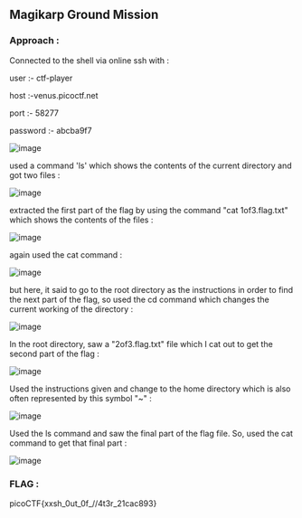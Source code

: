 ## Magikarp Ground Mission

### Approach :

Connected to the shell via online ssh with :


user :- ctf-player

host :-venus.picoctf.net

port :- 58277

password :- abcba9f7


![image](https://github.com/parthhhhh21/picoCTF-writeups/assets/148140667/ef4f02f1-d4af-445d-a153-aefd54788e86)

used a command 'ls' which shows the contents of the current directory and got two files :


![image](https://github.com/parthhhhh21/picoCTF-writeups/assets/148140667/8075d6ef-7a60-499a-abb1-ef9983c912eb)

extracted the first part of the flag by using the command "cat 1of3.flag.txt" which shows the contents of the files :

![image](https://github.com/parthhhhh21/picoCTF-writeups/assets/148140667/2e3cf71b-cf60-4855-87ae-49229bb55c6c)

again used the cat command :


![image](https://github.com/parthhhhh21/picoCTF-writeups/assets/148140667/e7d07dcf-9edc-41b8-af46-ed40ab57fff7)

but here, it said to go to the root directory as the instructions in order to find the next part of the flag, so used the cd command which changes the current working of the directory :



![image](https://github.com/parthhhhh21/picoCTF-writeups/assets/148140667/ba8e220f-6593-4b60-9b4d-667f57cedeb8)

In the root directory, saw a "2of3.flag.txt" file which I cat out to get the second part of the flag :

![image](https://github.com/parthhhhh21/picoCTF-writeups/assets/148140667/ff610609-0a34-4840-b5be-bf77fb23c17d)

 Used the instructions given and change to the home directory which is also often represented by this symbol "~" :


 ![image](https://github.com/parthhhhh21/picoCTF-writeups/assets/148140667/33f8d1cd-8a40-4aad-9942-17fab9dc1d69)

 Used the ls command and saw the final part of the flag file. So, used the cat command to get that final part :


 ![image](https://github.com/parthhhhh21/picoCTF-writeups/assets/148140667/08d8de25-f7da-4eeb-9eeb-a06c2aa39873)


### FLAG :

picoCTF{xxsh_0ut_0f_\/\/4t3r_21cac893}

 













